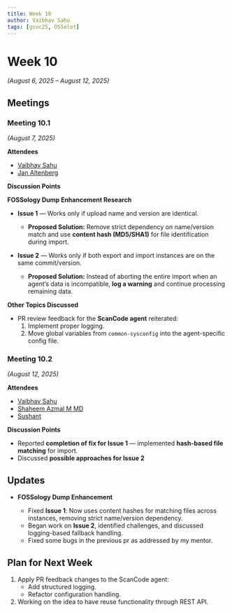 ```yaml
---
title: Week 10
author: Vaibhav Sahu
tags: [gsoc25, OSSelot]
---
```

<!--
SPDX-License-Identifier: CC-BY-SA-4.0
SPDX-FileCopyrightText: 2025 Vaibhav Sahu <sahusv4527@gmail.com>
-->

# Week 10

*(August 6, 2025 – August 12, 2025)*

## Meetings

### Meeting 10.1

*(August 7, 2025)*

**Attendees**

* [Vaibhav Sahu](https://github.com/Vaibhavsahu2810)
* [Jan Altenberg](https://github.com/JanAltenberg)

**Discussion Points**

**FOSSology Dump Enhancement Research**

* **Issue 1** — Works only if upload name and version are identical.

  * **Proposed Solution:** Remove strict dependency on name/version match and use **content hash (MD5/SHA1)** for file identification during import.

* **Issue 2** — Works only if both export and import instances are on the same commit/version.

  * **Proposed Solution:** Instead of aborting the entire import when an agent’s data is incompatible, **log a warning** and continue processing remaining data.

**Other Topics Discussed**

* PR review feedback for the **ScanCode agent** reiterated:
  1. Implement proper logging.
  2. Move global variables from `common-sysconfig` into the agent-specific config file.


### Meeting 10.2

*(August 12, 2025)*

**Attendees**

* [Vaibhav Sahu](https://github.com/Vaibhavsahu2810)
* [Shaheem Azmal M MD](https://github.com/shaheemazmalmmd)
* [Sushant](https://github.com/its-sushant)

**Discussion Points**

* Reported **completion of fix for Issue 1** — implemented **hash-based file matching** for import.
* Discussed **possible approaches for Issue 2**

## Updates

* **FOSSology Dump Enhancement**

  * Fixed **Issue 1**: Now uses content hashes for matching files across instances, removing strict name/version dependency.
  * Began work on **Issue 2**, identified challenges, and discussed logging-based fallback handling.
  * Fixed some bugs in the previous pr as addressed by my mentor.

## Plan for Next Week

1. Apply PR feedback changes to the ScanCode agent:
   * Add structured logging.
   * Refactor configuration handling.
3. Working on the idea to have reuse functionality through REST API.

